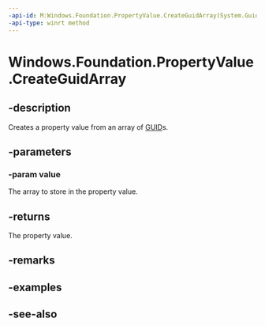 ```yaml
---
-api-id: M:Windows.Foundation.PropertyValue.CreateGuidArray(System.Guid[])
-api-type: winrt method
---
```


<!-- Method syntax
public object CreateGuidArray(System.Guid[] value)
-->

# Windows.Foundation.PropertyValue.CreateGuidArray

## -description
Creates a property value from an array of [GUID](/windows/win32/api/guiddef/ns-guiddef-guid)s.

## -parameters
### -param value
The array to store in the property value.

## -returns
The property value.

## -remarks

## -examples

## -see-also
